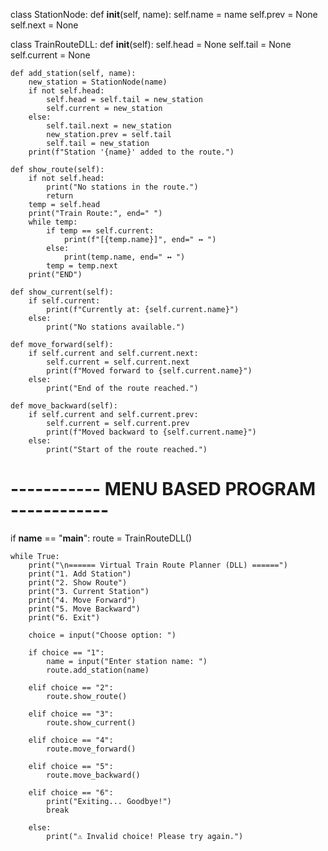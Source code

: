 class StationNode:
    def __init__(self, name):
        self.name = name
        self.prev = None
        self.next = None

class TrainRouteDLL:
    def __init__(self):
        self.head = None
        self.tail = None
        self.current = None

    def add_station(self, name):
        new_station = StationNode(name)
        if not self.head:
            self.head = self.tail = new_station
            self.current = new_station
        else:
            self.tail.next = new_station
            new_station.prev = self.tail
            self.tail = new_station
        print(f"Station '{name}' added to the route.")

    def show_route(self):
        if not self.head:
            print("No stations in the route.")
            return
        temp = self.head
        print("Train Route:", end=" ")
        while temp:
            if temp == self.current:
                print(f"[{temp.name}]", end=" ↔ ")
            else:
                print(temp.name, end=" ↔ ")
            temp = temp.next
        print("END")

    def show_current(self):
        if self.current:
            print(f"Currently at: {self.current.name}")
        else:
            print("No stations available.")

    def move_forward(self):
        if self.current and self.current.next:
            self.current = self.current.next
            print(f"Moved forward to {self.current.name}")
        else:
            print("End of the route reached.")

    def move_backward(self):
        if self.current and self.current.prev:
            self.current = self.current.prev
            print(f"Moved backward to {self.current.name}")
        else:
            print("Start of the route reached.")


# ----------- MENU BASED PROGRAM ------------
if __name__ == "__main__":
    route = TrainRouteDLL()

    while True:
        print("\n====== Virtual Train Route Planner (DLL) ======")
        print("1. Add Station")
        print("2. Show Route")
        print("3. Current Station")
        print("4. Move Forward")
        print("5. Move Backward")
        print("6. Exit")
        
        choice = input("Choose option: ")

        if choice == "1":
            name = input("Enter station name: ")
            route.add_station(name)

        elif choice == "2":
            route.show_route()

        elif choice == "3":
            route.show_current()

        elif choice == "4":
            route.move_forward()

        elif choice == "5":
            route.move_backward()

        elif choice == "6":
            print("Exiting... Goodbye!")
            break

        else:
            print("⚠️ Invalid choice! Please try again.")
